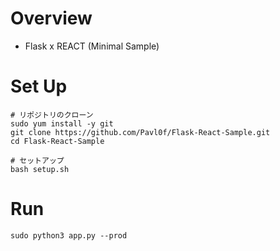 # Overview
- Flask x REACT (Minimal Sample)

# Set Up
```
# リポジトリのクローン
sudo yum install -y git
git clone https://github.com/Pavl0f/Flask-React-Sample.git
cd Flask-React-Sample

# セットアップ
bash setup.sh
```

# Run
```
sudo python3 app.py --prod
```